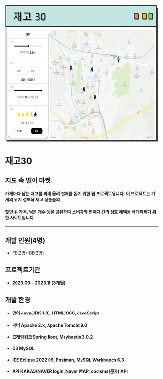 <img src=재고30.png width=850 height=450>    

# 재고30   
## 지도 속 떨이 마켓      
#### 가게마다 남는 재고를 싸게 올려 판매를 돕기 위한 웹 프로젝트입니다. 이 프로젝트는 가게의 위치 정보와 재고 상품들의 
#### 할인 된 가격, 남은 개수 등을 공유하여 소비자와 판매자 간의 상호 혜택을 극대화하기 위한 사이트입니다.   
---
## 개발 인원(4명)
* FE(2명)-BE(2명)   

## 프로젝트기간
* #### 2023.09 ~ 2023.11 (3개월)    

## 개발 한경   
* #### 언어          Java(JDK 1.8), HTML/CSS, JavaScript  
* #### 서버          Apache 2.x, Apache Tomcat 9.0  
* #### 프레임워크    Spring Boot, Maybastis 3.0.2   
* #### DB            MySQL  
* #### IDE           Eclipse 2022 09, Postman, MySQL Workbanch 6.3  
* #### API           KAKAO/NAVER login, Naver MAP, coolsms(문자) API  



